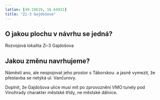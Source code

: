 ```yaml
---
latlon: [49.19619, 16.64931]
title: "Zi-3 Gajdošova"
---
```


## O jakou plochu v návrhu se jedná?

Rozvojová lokalita Zi-3 Gajdošova

## Jakou změnu navrhujeme?

Náměstí ano, ale nespojovat jeho prostor s Táborskou. a jasně vymezit, že přestavba se netýká ul. Vančurovy.

Doplnit, že Gajdošova ulice musí mít po zprovoznění VMO tunely pod Vinohrady charakter městské třídy, ne městské dálnice.
